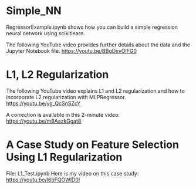 # Simple_NN

RegressorExample.ipynb shows how you can build a simple regression neural network using scikitlearn. 

The following YouTube video provides further details about the data and the Jupyter Notebook file.
https://youtu.be/BBgDxvOlFG0

# L1, L2 Regularization
The following YouTube video explains L1 and L2 regularization and how to incorporate L2 regularization with MLPRegressor.
https://youtu.be/yg_QcSnSZcY

A correction is available in this 2-minute video: 
https://youtu.be/m8AazkGgat8

# A Case Study on Feature Selection Using L1 Regularization
File: L1_Test.ipynb
Here is my video on this case study: https://youtu.be/I6bFQOWlD0I

